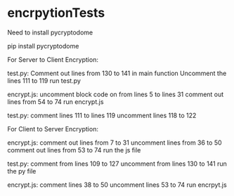 # encrpytionTests

Need to install pycryptodome

pip install pycryptodome


For Server to Client Encryption:

test.py:
Comment out lines from 130 to 141 in main function 
Uncomment the lines 111 to 119
run test.py

encrypt.js:
uncomment block code on from lines 5 to lines 31
comment out lines from 54 to 74 
run encrypt.js

test.py:
comment lines 111 to lines 119
uncomment lines 118 to 122




For Client to Server Encryption:

encrypt.js:
comment out lines from 7 to 31
uncomment lines from 36 to 50
comment out lines from 53 to 74 
run the js file 

test.py:
comment from lines 109 to 127
uncomment from  lines 130 to 141
run the py file 

encrypt.js:
comment lines 38 to 50
uncomment lines 53 to 74
run encrpyt.js 






